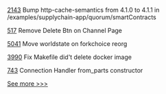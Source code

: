 
[2143](https://github.com/hyperledger/bevel/pull/2143) Bump http-cache-semantics from 4.1.0 to 4.1.1 in /examples/supplychain-app/quorum/smartContracts

[517](https://github.com/hyperledger/cello/pull/517) Remove Delete Btn on Channel Page

[5041](https://github.com/hyperledger/besu/pull/5041) Move worldstate on forkchoice reorg

[3990](https://github.com/hyperledger/fabric/pull/3990) Fix Makefile did't delete docker image

[743](https://github.com/hyperledger/aries-vcx/pull/743) Connection Handler from_parts constructor


[See more >>>](https://start-here.hyperledger.org/pull-requests)
